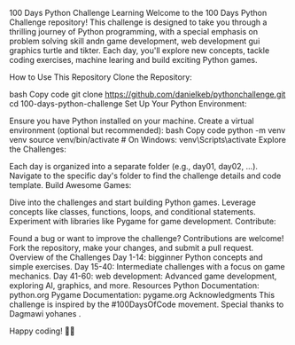 
100 Days Python Challenge Learning 
Welcome to the 100 Days Python Challenge repository! This challenge is designed to take you through a thrilling journey of Python programming, with a special emphasis on problem solving skill andn game development, web development gui graphics turtle and tikter. Each day, you'll explore new concepts, tackle coding exercises, machine learing and build exciting Python games.

How to Use This Repository
Clone the Repository:

bash
Copy code
git clone https://github.com/danielkeb/pythonchallenge.git
cd 100-days-python-challenge
Set Up Your Python Environment:

Ensure you have Python installed on your machine.
Create a virtual environment (optional but recommended):
bash
Copy code
python -m venv venv
source venv/bin/activate  # On Windows: venv\Scripts\activate
Explore the Challenges:

Each day is organized into a separate folder (e.g., day01, day02, ...).
Navigate to the specific day's folder to find the challenge details and code template.
Build Awesome Games:

Dive into the challenges and start building Python games.
Leverage concepts like classes, functions, loops, and conditional statements.
Experiment with libraries like Pygame for game development.
Contribute:

Found a bug or want to improve the challenge? Contributions are welcome!
Fork the repository, make your changes, and submit a pull request.
Overview of the Challenges
Day 1-14: bigginner Python concepts and simple exercises.
Day 15-40: Intermediate challenges with a focus on game mechanics.
Day 41-60: web development: Advanced game development, exploring AI, graphics, and more.
Resources
Python Documentation: python.org
Pygame Documentation: pygame.org
Acknowledgments
This challenge is inspired by the #100DaysOfCode movement. Special thanks to Dagmawi yohanes .

Happy coding! 🚀✨
